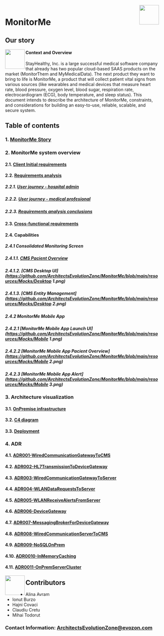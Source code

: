 <img src="https://static.vecteezy.com/system/resources/previews/017/316/736/original/an-icon-of-health-monitor-in-modern-style-pulse-monitor-vector.jpg" align="right" height="64px" />

# MonitorMe

## Our story
<img src="https://clipart-library.com/8300/1931/description-clipart-description-clipart-1.jpg" align="left" height="64px" />

#### Context and Overview
StayHealthy, Inc. is a large successful medical software company that already has two popular cloud-based SAAS products on the market (MonitorThem and MyMedicalData).
The next product they want to bring to life is MonitorMe, a product that will collect patient vital signs from various sources (like wearables and medical devices that measure heart rate, blood pressure, oxygen level, blood sugar, respiration rate, electrocardiogram (ECG), body temperature, and sleep status). 
This document intends to describe the architecture of MonitorMe, constraints, and considerations for building an easy-to-use, reliable, scalable, and secure system.

## Table of contents
### 1. [MonitorMe Story](https://github.com/ArchitectsEvolutionZone/MonitorMe/blob/main/1.Requirements/MonitorMeStory.md)
### 2. MonitorMe system overview
#### 2.1. [Client Initial requirements](https://github.com/ArchitectsEvolutionZone/MonitorMe/blob/main/1.Requirements/ClientInitialRequirements.md)
#### 2.2. [Requirements analysis](https://github.com/ArchitectsEvolutionZone/MonitorMe/blob/main/1.Requirements/Capabilities.md)
##### 2.2.1. [User journey - hospital admin](https://github.com/ArchitectsEvolutionZone/MonitorMe/blob/main/1.Requirements/UserJourneys/HospitalAdmin.md)
##### 2.2.2. [User journey - medical profesional](https://github.com/ArchitectsEvolutionZone/MonitorMe/blob/main/1.Requirements/UserJourneys/MedicalProfessional.md)
##### 2.2.3. [Requirements analysis conclusions](https://github.com/ArchitectsEvolutionZone/MonitorMe/blob/main/1.Requirements/CoreRequirements.md)
#### 2.3. [Cross-functional requirements](https://github.com/ArchitectsEvolutionZone/MonitorMe/blob/main/1.Requirements/CrossFunctionalRequirements.md)
#### 2.4. Capabilities
##### 2.4.1 Consolidated Monitoring Screen
##### 2.4.1.1. [CMS Pacient Overview](https://github.com/ArchitectsEvolutionZone/MonitorMe/blob/main/resources/Mocks/CMS.png)
##### 2.4.1.2. [CMS Desktop UI](https://github.com/ArchitectsEvolutionZone/MonitorMe/blob/main/resources/Mocks/Desktop 1.png)
##### 2.4.1.3. [CMS Entity Management](https://github.com/ArchitectsEvolutionZone/MonitorMe/blob/main/resources/Mocks/Desktop 2.png)
##### 2.4.2 MonitorMe Mobile App
##### 2.4.2.1 [MonitorMe Mobile App Launch UI](https://github.com/ArchitectsEvolutionZone/MonitorMe/blob/main/resources/Mocks/Mobile 1.png)
##### 2.4.2.2 [MonitorMe Mobile App Pacient Overview](https://github.com/ArchitectsEvolutionZone/MonitorMe/blob/main/resources/Mocks/Mobile 2.png)
##### 2.4.2.3 [MonitorMe Mobile App Alert](https://github.com/ArchitectsEvolutionZone/MonitorMe/blob/main/resources/Mocks/Mobile 3.png)
### 3. Architecture visualization
#### 3.1. [OnPremise infrastructure](https://github.com/ArchitectsEvolutionZone/MonitorMe/blob/main/2.ArchitectureVisualization/Infrastructure.md)
#### 3.2. [C4 diagram](https://github.com/ArchitectsEvolutionZone/MonitorMe/blob/main/2.ArchitectureVisualization/C4Diagram.md)
#### 3.3. [Deployment](https://github.com/ArchitectsEvolutionZone/MonitorMe/blob/main/2.ArchitectureVisualization/Deployment.md)
### 4. ADR
#### 4.1. [ADR001-WiredCommunicationGatewayToCMS](https://github.com/ArchitectsEvolutionZone/MonitorMe/blob/main/3.ADR/ADR001-WiredCommunicationGatewayToCMS.md)
#### 4.2. [ADR002-HL7TransmissionToDeviceGateway](https://github.com/ArchitectsEvolutionZone/MonitorMe/blob/main/3.ADR/ADR002-HL7TransmissionToDeviceGateway.md)
#### 4.3. [ADR003-WiredCommunicationGatewayToServer](https://github.com/ArchitectsEvolutionZone/MonitorMe/blob/main/3.ADR/ADR003-WiredCommunicationGatewayToServer.md)
#### 4.4. [ADR004-WLANDataRequestsToServer](https://github.com/ArchitectsEvolutionZone/MonitorMe/blob/main/3.ADR/ADR004-WLANDataRequestsToServer.md)
#### 4.5.  [ADR005-WLANReceiveAlertsFromServer](https://github.com/ArchitectsEvolutionZone/MonitorMe/blob/main/3.ADR/ADR005-WLANReceiveAlertsFromServer.md)
#### 4.6. [ADR006-DeviceGateway](https://github.com/ArchitectsEvolutionZone/MonitorMe/blob/main/3.ADR/ADR006-DeviceGateway.md)
#### 4.7. [ADR007-MessagingBrokerForDeviceGateway](https://github.com/ArchitectsEvolutionZone/MonitorMe/blob/main/3.ADR/ADR007-MessagingBrokerForDeviceGateway.md)
#### 4.8. [ADR008-WiredCommunicationServerToCMS](https://github.com/ArchitectsEvolutionZone/MonitorMe/blob/main/3.ADR/ADR008-WiredCommunicationServerToCMS.md)
#### 4.9. [ADR009-NoSQLOnPrem](https://github.com/ArchitectsEvolutionZone/MonitorMe/blob/main/3.ADR/ADR009-NoSQLOnPrem.md)
#### 4.10. [ADR0010-InMemoryCaching](https://github.com/ArchitectsEvolutionZone/MonitorMe/blob/main/3.ADR/ADR010-InMemoryCaching.md)
#### 4.11. [ADR0011-OnPremServerCluster](https://github.com/ArchitectsEvolutionZone/MonitorMe/blob/main/3.ADR/ADR011-OnPremServerCluster.md)

<img src="https://clipart-library.com/img/1558480.jpg" align="left" height="64px" />



## Contributors


- Alina Avram
- Ionut Burzo
- Hajni Covaci
- Claudiu Cretu
- Mihai Todorut
  
### Contact Information: ArchitectsEvolutionZone@evozon.com

